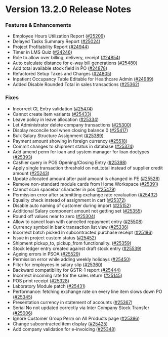 # Version 13.2.0 Release Notes

### Features & Enhancements

- Employee Hours Utilization Report ([#25209](https://github.com/frappe/nexa/pull/25209))
- Delayed Tasks Summary Report ([#25024](https://github.com/frappe/nexa/pull/25024))
- Project Profitability Report ([#24944](https://github.com/frappe/nexa/pull/24944))
- Timer in LMS Quiz ([#24246](https://github.com/frappe/nexa/pull/24246))
- Role to allow over billing, delivery, receipt ([#24854](https://github.com/frappe/nexa/pull/24854))
- Auto calculate distance for e-way bill generations ([#25480](https://github.com/frappe/nexa/pull/25480))
- Add total available stock field in PO ([#24878](https://github.com/frappe/nexa/pull/24878))
- Refactored Setup Taxes and Charges ([#24805](https://github.com/frappe/nexa/pull/24805))
- Inpatient Occupancy Table Editable for Healthcare Admin ([#24989](https://github.com/frappe/nexa/pull/24989))
- Added Disable Rounded Total in sales transactions ([#25362](https://github.com/frappe/nexa/pull/25362))


### Fixes

- Incorrect GL Entry validation ([#25474](https://github.com/frappe/nexa/pull/25474))
- Cannot create item variants ([#25433](https://github.com/frappe/nexa/pull/25433))
- Leave policy in leave allocation ([#25334](https://github.com/frappe/nexa/pull/25334))
- Let Administrator delete company transactions ([#25300](https://github.com/frappe/nexa/pull/25300))
- Display reconcile tool when closing balance 0 ([#25417](https://github.com/frappe/nexa/pull/25417))
- Bulk Salary Structure Assignment ([#25389](https://github.com/frappe/nexa/pull/25389))
- Payment amount showing in foreign currency ([#25518](https://github.com/frappe/nexa/pull/25518))
- Commit changes to shipment status in database ([#25374](https://github.com/frappe/nexa/pull/25374))
- Add amend perm for loan and system manager for loan doctypes ([#25393](https://github.com/frappe/nexa/pull/25393))
- Cashier query in POS Opening/Closing Entry ([#25398](https://github.com/frappe/nexa/pull/25398))
- Apply single transaction threshold on net_total instead of supplier credit amount ([#25243](https://github.com/frappe/nexa/pull/25243))
- Update allocated amount after paid amount is changed in PE ([#25528](https://github.com/frappe/nexa/pull/25528))
- Remove non-standard module cards from Home Workspace ([#25391](https://github.com/frappe/nexa/pull/25391))
- Cannot scan spacebar character in pos ([#25479](https://github.com/frappe/nexa/pull/25479))
- Permission error after submitting exchange rate revaluation ([#25432](https://github.com/frappe/nexa/pull/25432))
- Equality check instead of assignment in cart ([#25372](https://github.com/frappe/nexa/pull/25372))
- Disable auto naming of customer during import ([#25152](https://github.com/frappe/nexa/pull/25152))
- Additional Salary component amount not getting set ([#25355](https://github.com/frappe/nexa/pull/25355))
- Round off values near to zero ([#25304](https://github.com/frappe/nexa/pull/25304))
- Allow to cancel loan with cancelled repayment entry ([#25508](https://github.com/frappe/nexa/pull/25508))
- Currency symbol in bank transaction list view ([#25336](https://github.com/frappe/nexa/pull/25336))
- Incorrect batch picked in subcontracted purchase receipt ([#25186](https://github.com/frappe/nexa/pull/25186))
- Issue in project custom status ([#25452](https://github.com/frappe/nexa/pull/25452))
- Shipment pickup_to, pickup_from functionality. ([#25359](https://github.com/frappe/nexa/pull/25359))
- Stock ledger entry created against draft stock entry ([#25539](https://github.com/frappe/nexa/pull/25539))
- Ageing errors in PSOA ([#25529](https://github.com/frappe/nexa/pull/25529))
- Permission error while adding weekly holidays ([#25450](https://github.com/frappe/nexa/pull/25450))
- Filter for employees in salary slip ([#25360](https://github.com/frappe/nexa/pull/25360))
- Backward compatibility for GSTR-1 report ([#25444](https://github.com/frappe/nexa/pull/25444))
- Incorrect incoming rate for the sales return ([#25145](https://github.com/frappe/nexa/pull/25145))
- POS print receipt ([#25328](https://github.com/frappe/nexa/pull/25328))
- Laboratory Module patch ([#25431](https://github.com/frappe/nexa/pull/25431))
- Performance: fetching exchange rate on every line item slows down PO ([#25345](https://github.com/frappe/nexa/pull/25345))
- Presentation currency in statement of accounts ([#25367](https://github.com/frappe/nexa/pull/25367))
- Serial No not updated correctly via Inter Company Stock Transfer ([#25006](https://github.com/frappe/nexa/pull/25006))
- Ignore Customer Group Perm on All Products page ([#25396](https://github.com/frappe/nexa/pull/25396))
- Change subcontracted item display ([#25425](https://github.com/frappe/nexa/pull/25425))
- Add company validation for e-invoicing ([#25348](https://github.com/frappe/nexa/pull/25348))
